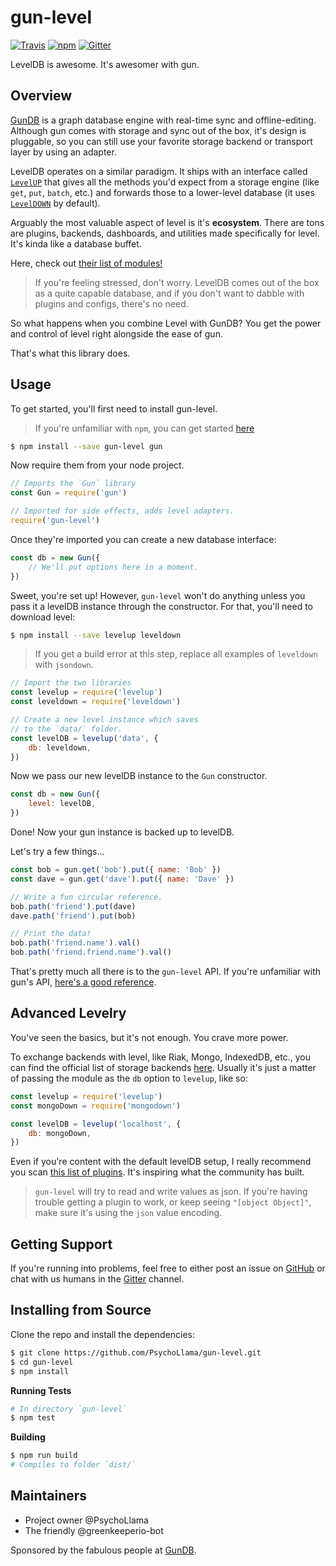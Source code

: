 # gun-level

[![Travis](https://img.shields.io/travis/PsychoLlama/gun-level/master.svg?style=flat-square)](https://travis-ci.org/PsychoLlama/gun-level/branches)
[![npm](https://img.shields.io/npm/dt/gun-level.svg?style=flat-square)](https://www.npmjs.com/package/gun-level)
[![Gitter](https://img.shields.io/gitter/room/amark/gun.svg?style=flat-square)](https://gitter.im/amark/gun)

LevelDB is awesome. It's awesomer with gun.

## Overview
[GunDB](http://gun.js.org) is a graph database engine with real-time sync and offline-editing. Although gun comes with storage and sync out of the box, it's design is pluggable, so you can still use your favorite storage backend or transport layer by using an adapter.

LevelDB operates on a similar paradigm. It ships with an interface called [`LevelUP`](https://github.com/Level/levelup) that gives all the methods you'd expect from a storage engine (like `get`, `put`, `batch`, etc.) and forwards those to a lower-level database (it uses [`LevelDOWN`](https://github.com/Level/leveldown) by default).

Arguably the most valuable aspect of level is it's **ecosystem**. There are tons are plugins, backends, dashboards, and utilities made specifically for level. It's kinda like a database buffet.

Here, check out [their list of modules!](https://github.com/Level/levelup/wiki/Modules)

> If you're feeling stressed, don't worry. LevelDB comes out of the box as a quite capable database, and if you don't want to dabble with plugins and configs, there's no need.

So what happens when you combine Level with GunDB? You get the power and control of level right alongside the ease of gun.

That's what this library does.

## Usage

To get started, you'll first need to install gun-level.

> If you're unfamiliar with `npm`, you can get started [here](https://docs.npmjs.com/getting-started/what-is-npm)

```sh
$ npm install --save gun-level gun
```

Now require them from your node project.

```javascript
// Imports the `Gun` library
const Gun = require('gun')

// Imported for side effects, adds level adapters.
require('gun-level')
```

Once they're imported you can create a new database interface:

```javascript
const db = new Gun({
	// We'll put options here in a moment.
})
```

Sweet, you're set up! However, `gun-level` won't do anything unless you pass it a levelDB instance through the constructor. For that, you'll need to download level:

```sh
$ npm install --save levelup leveldown
```

> If you get a build error at this step, replace all examples of `leveldown` with `jsondown`.

```javascript
// Import the two libraries
const levelup = require('levelup')
const leveldown = require('leveldown')

// Create a new level instance which saves
// to the `data/` folder.
const levelDB = levelup('data', {
	db: leveldown,
})
```

Now we pass our new levelDB instance to the `Gun` constructor.

```javascript
const db = new Gun({
	level: levelDB,
})
```

Done! Now your gun instance is backed up to levelDB.

Let's try a few things...

```javascript
const bob = gun.get('bob').put({ name: 'Bob' })
const dave = gun.get('dave').put({ name: 'Dave' })

// Write a fun circular reference.
bob.path('friend').put(dave)
dave.path('friend').put(bob)

// Print the data!
bob.path('friend.name').val()
bob.path('friend.friend.name').val()
```

That's pretty much all there is to the `gun-level` API. If you're unfamiliar with gun's API, [here's a good reference](https://github.com/amark/gun/wiki/API-%28v0.3.x%29).

## Advanced Levelry
You've seen the basics, but it's not enough. You crave more power.

To exchange backends with level, like Riak, Mongo, IndexedDB, etc., you can find the official list of storage backends [here](https://github.com/Level/levelup/wiki/Modules#storage-back-ends). Usually it's just a matter of passing the module as the `db` option to `levelup`, like so:

```javascript
const levelup = require('levelup')
const mongoDown = require('mongodown')

const levelDB = levelup('localhost', {
	db: mongoDown,
})
```

Even if you're content with the default levelDB setup, I really recommend you scan [this list of plugins](https://github.com/Level/levelup/wiki/Modules). It's inspiring what the community has built.

> `gun-level` will try to read and write values as json. If you're having trouble getting a plugin to work, or keep seeing `"[object Object]"`, make sure it's using the `json` value encoding.

## Getting Support
If you're running into problems, feel free to either post an issue on [GitHub](https://github.com/PsychoLlama/gun-level/issues) or chat with us humans in the [Gitter](http://gitter.im/amark/gun/) channel.

## Installing from Source
Clone the repo and install the dependencies:

```sh
$ git clone https://github.com/PsychoLlama/gun-level.git
$ cd gun-level
$ npm install
```

**Running Tests**
```sh
# In directory `gun-level`
$ npm test
```

**Building**
```sh
$ npm run build
# Compiles to folder `dist/`
```

## Maintainers
 - Project owner @PsychoLlama
 - The friendly @greenkeeperio-bot

Sponsored by the fabulous people at [GunDB](http://gun.js.org/).
